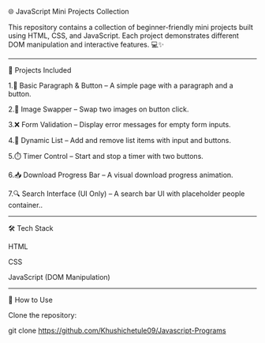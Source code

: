 🌐 JavaScript Mini Projects Collection

This repository contains a collection of beginner-friendly mini projects built using HTML, CSS, and JavaScript. Each project demonstrates different DOM manipulation and interactive features. 💻✨

---

🚀 Projects Included

1.📝 Basic Paragraph & Button – A simple page with a paragraph and a button.

2.🔄 Image Swapper – Swap two images on button click.

3.❌ Form Validation – Display error messages for empty form inputs.

4.🧾 Dynamic List – Add and remove list items with input and buttons.

5.⏱️ Timer Control – Start and stop a timer with two buttons.

6.📥 Download Progress Bar – A visual download progress animation.

7.🔍 Search Interface (UI Only) – A search bar UI with placeholder people container..


---

🛠️ Tech Stack

HTML

CSS

JavaScript (DOM Manipulation)

---

📌 How to Use

Clone the repository:

git clone https://github.com/Khushichetule09/Javascript-Programs
